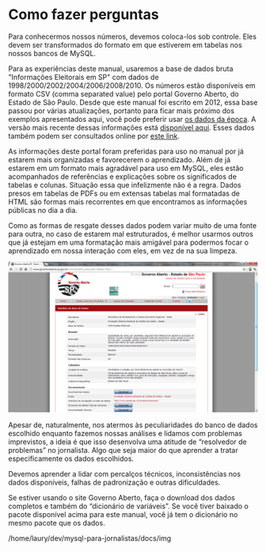 # Como fazer perguntas

Para conhecermos nossos números, devemos coloca-los sob controle. Eles devem ser transformados do formato em que estiverem em tabelas nos nossos bancos de MySQL.

Para as experiências deste manual, usaremos a base de dados bruta "Informações Eleitorais em SP" com dados de 1998/2000/2002/2004/2006/2008/2010. Os números estão disponíveis em formato CSV (comma separated value) pelo portal Governo Aberto, do Estado de São Paulo. Desde que este manual foi escrito em 2012, essa base passou por várias atualizações, portanto para ficar mais próximo dos exemplos apresentados aqui, você pode preferir usar [os dados da época](../arqs/dados-eleicoes-versao-2012.zip). A versão mais recente dessas informações está [disponível aqui](http://catalogo.governoaberto.sp.gov.br/dataset/16-informacoes-eleitorais). Esses dados também podem ser consultados online por [este link](http://produtos.seade.gov.br/produtos/eleicoes/).

As informações deste portal foram preferidas para uso no manual por já estarem mais organizadas e favorecerem o aprendizado. Além de já estarem em um formato mais agradável para uso em MySQL, eles estão acompanhados de referências e explicações sobre os significados de tabelas e colunas. Situação essa que infelizmente não é a regra.
Dados presos em tabelas de PDFs ou em extensas tabelas mal formatadas de HTML são formas mais recorrentes em que encontramos as informações públicas no dia a dia.

Como as formas de resgate desses dados podem variar muito de uma fonte para outra, no caso de estarem mal estruturados, é melhor usarmos outros que já estejam em uma formatação mais amigável para podermos focar o aprendizado em nossa interação com eles, em vez de na sua limpeza.

![Screeshot](../img/governo-aberto-2012.png)

Apesar de, naturalmente, nos atermos às peculiaridades do banco de dados escolhido enquanto fazemos nossas análises e lidamos com problemas imprevistos, a ideia é que isso desenvolva uma atitude de “resolvedor de problemas” no jornalista. Algo que seja maior do que aprender a tratar especificamente os dados escolhidos.

Devemos aprender a lidar com percalços técnicos, inconsistências nos dados disponíveis, falhas de padronização e outras dificuldades.

Se estiver usando o site Governo Aberto, faça o download dos dados completos e também do “dicionário de variáveis”. Se você tiver baixado o pacote disponível acima para este manual, você já tem o dicionário no mesmo pacote que os dados.


/home/laury/dev/mysql-para-jornalistas/docs/img

